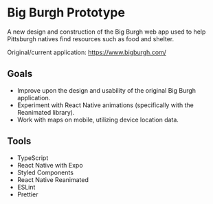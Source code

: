 # Big Burgh Prototype

A new design and construction of the Big Burgh web app used to help Pittsburgh natives find resources such as food and shelter.

Original/current application: <https://www.bigburgh.com/>

## Goals

- Improve upon the design and usability of the original Big Burgh application.
- Experiment with React Native animations (specifically with the Reanimated library).
- Work with maps on mobile, utilizing device location data.

## Tools

- TypeScript
- React Native with Expo
- Styled Components
- React Native Reanimated
- ESLint
- Prettier
